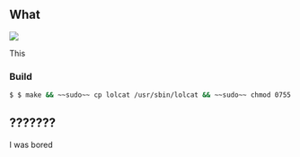 ## What

![](https://raw.githubusercontent.com/iCHOPPERi/lolcat/master/screenshot.png)

This

### Build

```bash
$ $ make && ~~sudo~~ cp lolcat /usr/sbin/lolcat && ~~sudo~~ chmod 0755 /usr/sbin/lolcat

```

## ???????

I was bored
